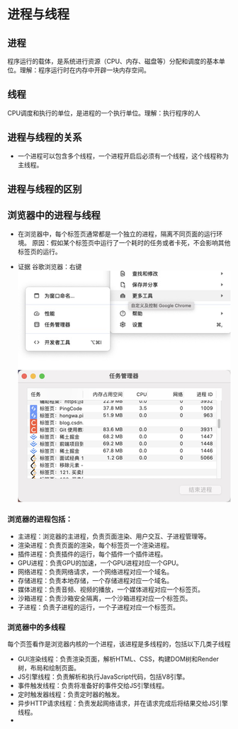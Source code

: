 # 进程与线程

## 进程

程序运行的载体，是系统进行资源（CPU、内存、磁盘等）分配和调度的基本单位。理解：程序运行时在内存中开辟一块内存空间。

## 线程

CPU调度和执行的单位，是进程的一个执行单位。理解：执行程序的人

## 进程与线程的关系

- 一个进程可以包含多个线程，一个进程开启后必须有一个线程，这个线程称为主线程。

## 进程与线程的区别


## 浏览器中的进程与线程

- 在浏览器中，每个标签页通常都是一个独立的进程，隔离不同页面的运行环境。
原因：假如某个标签页中运行了一个耗时的任务或者卡死，不会影响其他标签页的运行。

- 证据
  谷歌浏览器：右键![img](./img/谷歌浏览器-任务管理器-引导.jpg)
![img](./img/谷歌浏览器-多线程.jpg)


### 浏览器的进程包括：

- 主进程：浏览器的主进程，负责页面渲染、用户交互、子进程管理等。
- 渲染进程：负责页面的渲染，每个标签页一个渲染进程。
- 插件进程：负责插件的运行，每个插件一个插件进程。
- GPU进程：负责GPU的加速，一个GPU进程对应一个GPU。
- 网络进程：负责网络请求，一个网络进程对应一个域名。
- 存储进程：负责本地存储，一个存储进程对应一个域名。
- 媒体进程：负责音频、视频的播放，一个媒体进程对应一个标签页。
- 沙箱进程：负责沙箱安全隔离，一个沙箱进程对应一个标签页。
- 子进程：负责子进程的运行，一个子进程对应一个标签页。

### 浏览器中的多线程

每个页签看作是浏览器内核的一个进程，该进程是多线程的，包括以下几类子线程

- GUI渲染线程：负责渲染页面，解析HTML、CSS，构建DOM树和Render树，布局和绘制页面。
- JS引擎线程：负责解析和执行JavaScript代码，包括V8引擎。
- 事件触发线程：负责将准备好的事件交给JS引擎线程。
- 定时触发器线程：负责定时器的触发。
- 异步HTTP请求线程：负责发起网络请求，并在请求完成后将结果交给JS引擎线程。
- 